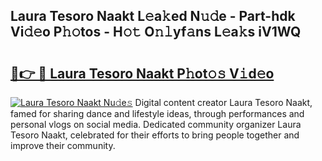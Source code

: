 ## Laura Tesoro Naakt L𝚎a𝚔ed N𝚞𝚍e - Part-hdk Vi𝚍𝚎o P𝚑𝚘tos - H𝚘𝚝 O𝚗𝚕yf𝚊ns L𝚎a𝚔s iV1WQ

# <h2><a href="http://kf2o21.oniu.top/?m=Laura+Tesoro+Naakt">🔗👉 🔴 Laura Tesoro Naakt P𝚑ot𝚘𝚜 V𝚒d𝚎o</a></h2>

[![Laura Tesoro Naakt Nu𝚍e𝚜](https://i.imgur.com/0qMVB7G.gif)](http://kf2o21.oniu.top/?m=Laura+Tesoro+Naakt)
Digital content creator Laura Tesoro Naakt, famed for sharing dance and lifestyle ideas, through performances and personal vlogs on social media. Dedicated community organizer Laura Tesoro Naakt, celebrated for their efforts to bring people together and improve their community.  
